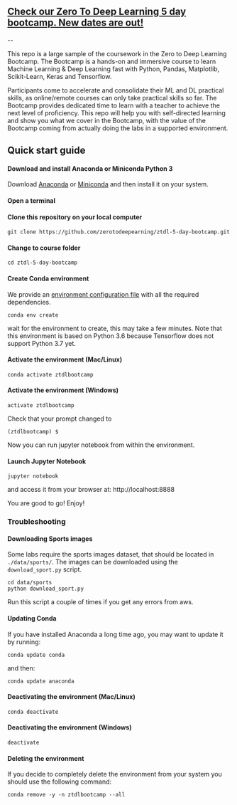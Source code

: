## [Check our Zero To Deep Learning 5 day bootcamp. New dates are out!](https://bootcamp.zerotodeeplearning.com)

--

This repo is a large sample of the coursework in the Zero to Deep Learning Bootcamp. The Bootcamp is a hands-on and immersive course to learn Machine Learning & Deep Learning fast with Python, Pandas, Matplotlib, Scikit-Learn, Keras and Tensorflow.

Participants come to accelerate and consolidate their ML and DL practical skills, as online/remote courses can only take practical skills so far. The Bootcamp provides dedicated time to learn with a teacher to achieve the next level of proficiency. This repo will help you with self-directed learning and show you what we cover in the Bootcamp, with the value of the Bootcamp coming from actually doing the labs in a supported environment.


## Quick start guide

#### Download and install Anaconda or Miniconda Python 3

Download [Anaconda](https://www.anaconda.com/download) or [Miniconda](https://docs.conda.io/en/latest/miniconda.html) and then install it on your system.

#### Open a terminal

#### Clone this repository on your local computer
```
git clone https://github.com/zerotodeepearning/ztdl-5-day-bootcamp.git
```

#### Change to course folder
```
cd ztdl-5-day-bootcamp
```

#### Create Conda environment

We provide an [environment configuration file](environment.yml) with all the required dependencies.

```
conda env create
```

wait for the environment to create, this may take a few minutes. Note that this environment is based on Python 3.6 because Tensorflow does not support Python 3.7 yet.

#### Activate the environment (Mac/Linux)
```
conda activate ztdlbootcamp
```

#### Activate the environment (Windows)
```
activate ztdlbootcamp
```

Check that your prompt changed to

```
(ztdlbootcamp) $
```

Now you can run jupyter notebook from within the environment.

#### Launch Jupyter Notebook
```
jupyter notebook
```
and access it from your browser at: http://localhost:8888

You are good to go! Enjoy!


### Troubleshooting

#### Downloading Sports images
Some labs require the sports images dataset, that should be located in `./data/sports/`. The images can be downloaded using the `download_sport.py` script.
```
cd data/sports
python download_sport.py
```
Run this script a couple of times if you get any errors from aws.


#### Updating Conda

If you have installed Anaconda a long time ago, you may want to update it by running:
```
conda update conda
```
and then:
```
conda update anaconda
```

#### Deactivating the environment (Mac/Linux)
```
conda deactivate
```

#### Deactivating the environment (Windows)
```
deactivate
```

#### Deleting the environment
If you decide to completely delete the environment from your system you should use the following command:
```
conda remove -y -n ztdlbootcamp --all
```
